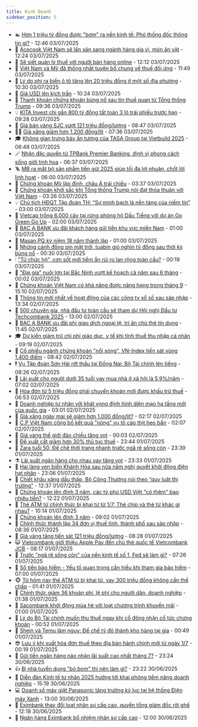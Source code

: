 ```yaml
---
title: Kinh Doanh
sidebar_position: 5
---
```


<!-- dantri-kinh-doanh:START -->
- 🏊 [Hơn 1 triệu tỷ đồng được &quot;bơm&quot; ra nền kinh tế: Phó thống đốc thông tin gì?](https://dantri.com.vn/kinh-doanh/hon-1-trieu-ty-dong-duoc-bom-ra-nen-kinh-te-pho-thong-doc-thong-tin-gi-20250703192931596.htm) - 12:46 03/07/2025
- 🦆 [Acecook Việt Nam sẽ lấn sân sang ngành hàng gia vị, món ăn vặt](https://dantri.com.vn/kinh-doanh/acecook-viet-nam-se-lan-san-sang-nganh-hang-gia-vi-mon-an-vat-20250703185303763.htm) - 12:24 03/07/2025
- 🦄 [Sẽ siết quản lý thuế với người bán hàng online](https://dantri.com.vn/kinh-doanh/se-siet-quan-ly-thue-voi-nguoi-ban-hang-online-20250703185533008.htm) - 12:12 03/07/2025
- 🌝 [Việt Nam và Mỹ đã thống nhất tuyên bố chung về thuế đối ứng](https://dantri.com.vn/kinh-doanh/viet-nam-va-my-da-thong-nhat-tuyen-bo-chung-ve-thue-doi-ung-20250703175102580.htm) - 11:49 03/07/2025
- 💃 [Lý do phí ra biển ô tô tăng lên 20 triệu đồng ở một số địa phương](https://dantri.com.vn/kinh-doanh/ly-do-phi-ra-bien-o-to-tang-len-20-trieu-dong-o-mot-so-dia-phuong-20250703170223105.htm) - 10:30 03/07/2025
- 🦏 [Giá USD lên kịch trần](https://dantri.com.vn/kinh-doanh/gia-usd-len-kich-tran-20250703163515643.htm) - 10:24 03/07/2025
- 🦩 [Thanh khoản chứng khoán bùng nổ sau tin thuế quan từ Tổng thống Trump](https://dantri.com.vn/kinh-doanh/thanh-khoan-chung-khoan-bung-no-sau-tin-thue-quan-tu-tong-thong-trump-20250703161725500.htm) - 09:36 03/07/2025
- 💡 [KITA Invest chi gần 800 tỷ đồng tất toán 3 lô trái phiếu trước hạn](https://dantri.com.vn/kinh-doanh/kita-invest-chi-gan-800-ty-dong-tat-toan-3-lo-trai-phieu-truoc-han-20250703162835290.htm) - 09:28 03/07/2025
- 🌊 [Giá bán vàng SJC vượt 121 triệu đồng/lượng](https://dantri.com.vn/kinh-doanh/gia-ban-vang-sjc-vuot-121-trieu-dongluong-20250703005040167.htm) - 08:47 03/07/2025
- 🧑‍💻 [Giá xăng giảm hơn 1.200 đồng/lít](https://dantri.com.vn/kinh-doanh/gia-xang-giam-hon-1200-donglit-20250703142433679.htm) - 07:36 03/07/2025
- 🎓 [Không gian trưng bày ấn tượng của TASA Group tại Vietbuild 2025](https://dantri.com.vn/kinh-doanh/khong-gian-trung-bay-an-tuong-cua-tasa-group-tai-vietbuild-2025-20250703134812988.htm) - 06:48 03/07/2025
- 🪄 [Nhận đặc quyền từ TPBank Premier Banking, định vị phong cách sống giới tinh hoa](https://dantri.com.vn/kinh-doanh/nhan-dac-quyen-tu-tpbank-premier-banking-dinh-vi-phong-cach-song-gioi-tinh-hoa-20250703101337496.htm) - 06:37 03/07/2025
- 🪜 [MB ra mắt bộ sản phẩm tiền gửi 2025 giúp tối đa lợi nhuận, chốt lời linh hoạt](https://dantri.com.vn/kinh-doanh/mb-ra-mat-bo-san-pham-tien-gui-2025-giup-toi-da-loi-nhuan-chot-loi-linh-hoat-20250703101906105.htm) - 06:00 03/07/2025
- 🦄 [Chứng khoán Mỹ lập đỉnh, châu Á trái chiều](https://dantri.com.vn/kinh-doanh/chung-khoan-my-lap-dinh-chau-a-trai-chieu-20250703093550184.htm) - 03:37 03/07/2025
- 💯 [Chứng khoán khởi sắc khi Tổng thống Trump nói đạt thỏa thuận với Việt Nam](https://dantri.com.vn/kinh-doanh/chung-khoan-khoi-sac-khi-tong-thong-trump-noi-dat-thoa-thuan-voi-viet-nam-20250703095245985.htm) - 03:26 03/07/2025
- 💡 [Chủ tịch HĐQT Tập đoàn TH: “Sự minh bạch là nền tảng của niềm tin”](https://dantri.com.vn/kinh-doanh/chu-tich-hdqt-tap-doan-th-su-minh-bach-la-nen-tang-cua-niem-tin-20250703081727948.htm) - 03:00 03/07/2025
- 🧰 [Vietcap trồng 6.000 cây tại rừng phòng hộ Dầu Tiếng với dự án Go Green Go Up](https://dantri.com.vn/kinh-doanh/vietcap-trong-6000-cay-tai-rung-phong-ho-dau-tieng-voi-du-an-go-green-go-up-20250702180930293.htm) - 02:00 03/07/2025
- 🎊 [BAC A BANK ưu đãi khách hàng gửi tiền khu vực miền Nam](https://dantri.com.vn/kinh-doanh/bac-a-bank-uu-dai-khach-hang-gui-tien-khu-vuc-mien-nam-20250702231124514.htm) - 01:00 03/07/2025
- 🔭 [Masan PQ kỷ niệm 18 năm thành lập](https://dantri.com.vn/kinh-doanh/masan-pq-ky-niem-18-nam-thanh-lap-20250702180013425.htm) - 01:00 03/07/2025
- 💼 [Những cánh đồng pin mặt trời, tuabin gió nghìn tỷ đồng sau thời kỳ bùng nổ](https://dantri.com.vn/kinh-doanh/nhung-canh-dong-pin-mat-troi-tuabin-gio-nghin-ty-dong-sau-thoi-ky-bung-no-20250617175459517.htm) - 00:30 03/07/2025
- 🕯 [&quot;Từ chức hộ&quot;, cơn sốt mới tiềm ẩn rủi ro lan rộng toàn cầu?](https://dantri.com.vn/kinh-doanh/tu-chuc-ho-con-sot-moi-tiem-an-rui-ro-lan-rong-toan-cau-20250702222945929.htm) - 00:19 03/07/2025
- 🫣 [&quot;Đại gia&quot; nuôi lợn tại Bắc Ninh vượt kế hoạch cả năm sau 6 tháng](https://dantri.com.vn/kinh-doanh/dai-gia-nuoi-lon-tai-bac-ninh-vuot-ke-hoach-ca-nam-sau-6-thang-20250702144231288.htm) - 00:02 03/07/2025
- 🤠 [Chứng khoán Việt Nam có khả năng được nâng hạng trong tháng 9](https://dantri.com.vn/kinh-doanh/chung-khoan-viet-nam-co-kha-nang-duoc-nang-hang-trong-thang-9-20250702214008050.htm) - 15:10 02/07/2025
- 🌈 [Thông tin mới nhất về hoạt động của các công ty xổ số sau sáp nhập](https://dantri.com.vn/kinh-doanh/thong-tin-moi-nhat-ve-hoat-dong-cua-cac-cong-ty-xo-so-sau-sap-nhap-20250702172858094.htm) - 13:34 02/07/2025
- 🦅 [500 chuyên gia, nhà đầu tư toàn cầu sẽ tham dự Hội nghị Đầu tư Techcombank 2025](https://dantri.com.vn/kinh-doanh/500-chuyen-gia-nha-dau-tu-toan-cau-se-tham-du-hoi-nghi-dau-tu-techcombank-2025-20250702173023061.htm) - 13:00 02/07/2025
- 🌁 [BAC A BANK ưu đãi phí giao dịch ngoại tệ, tri ân chủ thẻ tín dụng](https://dantri.com.vn/kinh-doanh/bac-a-bank-uu-dai-phi-giao-dich-ngoai-te-tri-an-chu-the-tin-dung-20250702182815069.htm) - 11:45 02/07/2025
- 🎓 [Dự kiến giảm trừ chi phí giáo dục, y tế khi tính thuế thu nhập cá nhân](https://dantri.com.vn/kinh-doanh/du-kien-giam-tru-chi-phi-giao-duc-y-te-khi-tinh-thue-thu-nhap-ca-nhan-20250702154922676.htm) - 09:19 02/07/2025
- 📝 [Cổ phiếu ngành chứng khoán &quot;nổi sóng&quot;, VN-Index tiến sát vùng 1.400 điểm](https://dantri.com.vn/kinh-doanh/co-phieu-nganh-chung-khoan-noi-song-vn-index-tien-sat-vung-1400-diem-20250702153058812.htm) - 08:42 02/07/2025
- 🕴 [Vụ Tập đoàn Sơn Hải rớt thầu tại Đồng Nai: Bộ Tài chính lên tiếng](https://dantri.com.vn/kinh-doanh/vu-tap-doan-son-hai-rot-thau-tai-dong-nai-bo-tai-chinh-len-tieng-20250702145803498.htm) - 08:26 02/07/2025
- 🧰 [Lãi suất cho người dưới 35 tuổi vay mua nhà ở xã hội là 5,9%/năm](https://dantri.com.vn/kinh-doanh/lai-suat-cho-nguoi-duoi-35-tuoi-vay-mua-nha-o-xa-hoi-la-59nam-20250702125604818.htm) - 07:02 02/07/2025
- 🤖 [Hóa đơn từ 5 triệu đồng phải chuyển khoản mới được khấu trừ thuế](https://dantri.com.vn/kinh-doanh/hoa-don-tu-5-trieu-dong-phai-chuyen-khoan-moi-duoc-khau-tru-thue-20250702123423522.htm) - 06:53 02/07/2025
- 🤠 [Doanh nghiệp tư nhân với khát vọng định hình diện mạo hạ tầng mới của quốc gia](https://dantri.com.vn/kinh-doanh/doanh-nghiep-tu-nhan-voi-khat-vong-dinh-hinh-dien-mao-ha-tang-moi-cua-quoc-gia-20250702094603741.htm) - 03:01 02/07/2025
- 🌮 [Giá xăng ngày mai sẽ giảm hơn 1.000 đồng/lít?](https://dantri.com.vn/kinh-doanh/gia-xang-ngay-mai-se-giam-hon-1000-donglit-20250702011649067.htm) - 02:17 02/07/2025
- 🦄 [C.P Việt Nam công bố kết quả &quot;nóng&quot; vụ tố cáo thịt heo bẩn](https://dantri.com.vn/kinh-doanh/cp-viet-nam-cong-bo-ket-qua-nong-vu-to-cao-thit-heo-ban-20250702084612640.htm) - 02:07 02/07/2025
- 👺 [Giá vàng thế giới đảo chiều tăng vọt](https://dantri.com.vn/kinh-doanh/gia-vang-the-gioi-dao-chieu-tang-vot-20250702065932731.htm) - 00:03 02/07/2025
- 🤗 [Đề xuất cắt giảm hơn 30% thủ tục thuế](https://dantri.com.vn/kinh-doanh/de-xuat-cat-giam-hon-30-thu-tuc-thue-20250702003348175.htm) - 23:44 01/07/2025
- 💪 [Zara tuổi 50: Đế chế thời trang nhanh trước ngã rẽ sống còn](https://dantri.com.vn/kinh-doanh/zara-tuoi-50-de-che-thoi-trang-nhanh-truoc-nga-re-song-con-20250627220721868.htm) - 23:39 01/07/2025
- ⚗️ [Lãi suất ngân hàng cho nhau vay tăng vọt](https://dantri.com.vn/kinh-doanh/lai-suat-ngan-hang-cho-nhau-vay-tang-vot-20250702010321480.htm) - 23:33 01/07/2025
- 🧠 [Hai làng ven biển Khánh Hòa sau nửa năm nghị quyết khởi động điện hạt nhân](https://dantri.com.vn/kinh-doanh/hai-lang-ven-bien-khanh-hoa-sau-nua-nam-nghi-quyet-khoi-dong-dien-hat-nhan-20250617135918752.htm) - 23:06 01/07/2025
- 🗽 [Chiết khấu xăng dầu thấp, Bộ Công Thương nói theo “quy luật thị trường”](https://dantri.com.vn/kinh-doanh/chiet-khau-xang-dau-thap-bo-cong-thuong-noi-theo-quy-luat-thi-truong-20250701173915933.htm) - 12:37 01/07/2025
- 🫣 [Chứng khoán lên đỉnh 3 năm, các tỷ phú USD Việt &quot;có thêm&quot; bao nhiêu tiền?](https://dantri.com.vn/kinh-doanh/chung-khoan-len-dinh-3-nam-cac-ty-phu-usd-viet-co-them-bao-nhieu-tien-20250701190647056.htm) - 12:22 01/07/2025
- 🫣 [Thẻ ATM từ chính thức bị khai tử từ 1/7: Thẻ chip và thẻ từ khác gì nhau?](https://dantri.com.vn/kinh-doanh/the-atm-tu-chinh-thuc-bi-khai-tu-tu-17-the-chip-va-the-tu-khac-gi-nhau-20250701155459330.htm) - 10:14 01/07/2025
- 🫣 [Chứng khoán lên đỉnh 3 năm](https://dantri.com.vn/kinh-doanh/chung-khoan-len-dinh-3-nam-20250701155216090.htm) - 09:02 01/07/2025
- 💂 [Chính thức thành lập 34 đơn vị thuế tỉnh, thành phố sau sáp nhập](https://dantri.com.vn/kinh-doanh/chinh-thuc-thanh-lap-34-don-vi-thue-tinh-thanh-pho-sau-sap-nhap-20250701143744541.htm) - 08:36 01/07/2025
- 💫 [Giá vàng tăng tiến sát 121 triệu đồng/lượng](https://dantri.com.vn/kinh-doanh/gia-vang-tang-tien-sat-121-trieu-dongluong-20250701001451814.htm) - 08:28 01/07/2025
- 😺 [Vietcombank giới thiệu Apple Pay đến chủ thẻ quốc tế Vietcombank JCB](https://dantri.com.vn/kinh-doanh/vietcombank-gioi-thieu-apple-pay-den-chu-the-quoc-te-vietcombank-jcb-20250701151440031.htm) - 08:17 01/07/2025
- 🦆 [Trước &quot;ngã rẽ sống còn&quot; của nền kinh tế số 1, Fed sẽ làm gì?](https://dantri.com.vn/kinh-doanh/truoc-nga-re-song-con-cua-nen-kinh-te-so-1-fed-se-lam-gi-20250701101135401.htm) - 07:26 01/07/2025
- 👀 [Số tiền bảo hiểm - Yếu tố quan trọng cần hiểu khi tham gia bảo hiểm](https://dantri.com.vn/kinh-doanh/so-tien-bao-hiem-yeu-to-quan-trong-can-hieu-khi-tham-gia-bao-hiem-20250701120907259.htm) - 07:00 01/07/2025
- 🐵 [Từ hôm nay thẻ ATM từ bị khai tử, vay 300 triệu đồng không cần thế chấp](https://dantri.com.vn/kinh-doanh/tu-hom-nay-the-atm-tu-bi-khai-tu-vay-300-trieu-dong-khong-can-the-chap-20250701080145315.htm) - 01:41 01/07/2025
- 🤖 [Chính thức giảm 36 khoản phí, lệ phí cho người dân, doanh nghiệp](https://dantri.com.vn/kinh-doanh/chinh-thuc-giam-36-khoan-phi-le-phi-cho-nguoi-dan-doanh-nghiep-20250701080643140.htm) - 01:38 01/07/2025
- 💂 [Sacombank khởi động mùa hè với loạt chương trình khuyến mãi](https://dantri.com.vn/kinh-doanh/sacombank-khoi-dong-mua-he-voi-loat-chuong-trinh-khuyen-mai-20250630175119943.htm) - 01:00 01/07/2025
- 🦆 [Lý do Bộ Tài chính muốn thu thuế ngay khi cổ đông nhận cổ tức chứng khoán](https://dantri.com.vn/kinh-doanh/ly-do-bo-tai-chinh-muon-thu-thue-ngay-khi-co-dong-nhan-co-tuc-chung-khoan-20250701004928914.htm) - 00:52 01/07/2025
- 🦅 [Shein và Temu lâm nguy: Đế chế tỷ đô thành kho hàng tại gia](https://dantri.com.vn/kinh-doanh/shein-va-temu-lam-nguy-de-che-ty-do-thanh-kho-hang-tai-gia-20250630215729369.htm) - 00:49 01/07/2025
- 😎 [Lưu ý khi xuất hóa đơn thuế theo địa bàn hành chính mới từ ngày 1/7](https://dantri.com.vn/kinh-doanh/luu-y-khi-xuat-hoa-don-thue-theo-dia-ban-hanh-chinh-moi-tu-ngay-17-20250701002008563.htm) - 00:19 01/07/2025
- 🐎 [Gửi tiền ngân hàng nào nhận lãi suất cao nhất tháng 7?](https://dantri.com.vn/kinh-doanh/gui-tien-ngan-hang-nao-nhan-lai-suat-cao-nhat-thang-7-20250701001038926.htm) - 23:24 30/06/2025
- 👍 [Bị nhà tuyển dụng &quot;bỏ bom&quot; thì nên làm gì?](https://dantri.com.vn/kinh-doanh/bi-nha-tuyen-dung-bo-bom-thi-nen-lam-gi-20250630103443187.htm) - 23:22 30/06/2025
- 🦒 [Diễn đàn Kinh tế tư nhân 2025 hướng tới khai phóng tiềm năng doanh nghiệp](https://dantri.com.vn/kinh-doanh/dien-dan-kinh-te-tu-nhan-2025-huong-toi-khai-phong-tiem-nang-doanh-nghiep-20250630205547434.htm) - 15:19 30/06/2025
- 💻 [Doanh số máy giặt Panasonic tăng trưởng kỷ lục tại hệ thống Điện máy Xanh](https://dantri.com.vn/kinh-doanh/doanh-so-may-giat-panasonic-tang-truong-ky-luc-tai-he-thong-dien-may-xanh-20250630184307232.htm) - 13:00 30/06/2025
- 👺 [Eximbank thay đổi loạt nhân sự cấp cao, quyền tổng giám đốc rời ghế](https://dantri.com.vn/kinh-doanh/eximbank-thay-doi-loat-nhan-su-cap-cao-quyen-tong-giam-doc-roi-ghe-20250630184142922.htm) - 12:18 30/06/2025
- 🧐 [Ngân hàng Eximbank bổ nhiệm nhân sự cấp cao](https://dantri.com.vn/kinh-doanh/ngan-hang-eximbank-bo-nhiem-nhan-su-cap-cao-20250630184218357.htm) - 12:00 30/06/2025<!-- dantri-kinh-doanh:END -->
